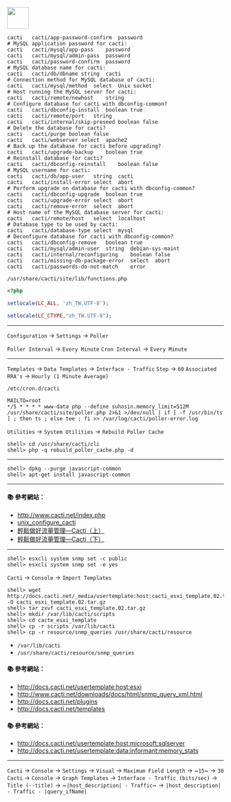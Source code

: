 <img src="http://i.imgur.com/HiXoTOy.png" width="50">

```
cacti	cacti/app-password-confirm	password	
# MySQL application password for cacti:
cacti	cacti/mysql/app-pass	password	
cacti	cacti/mysql/admin-pass	password	
cacti	cacti/password-confirm	password	
# MySQL database name for cacti:
cacti	cacti/db/dbname	string	cacti
# Connection method for MySQL database of cacti:
cacti	cacti/mysql/method	select	Unix socket
# Host running the MySQL server for cacti:
cacti	cacti/remote/newhost	string	
# Configure database for cacti with dbconfig-common?
cacti	cacti/dbconfig-install	boolean	true
cacti	cacti/remote/port	string	
cacti	cacti/internal/skip-preseed	boolean	false
# Delete the database for cacti?
cacti	cacti/purge	boolean	false
cacti	cacti/webserver	select	apache2
# Back up the database for cacti before upgrading?
cacti	cacti/upgrade-backup	boolean	true
# Reinstall database for cacti?
cacti	cacti/dbconfig-reinstall	boolean	false
# MySQL username for cacti:
cacti	cacti/db/app-user	string	cacti
cacti	cacti/install-error	select	abort
# Perform upgrade on database for cacti with dbconfig-common?
cacti	cacti/dbconfig-upgrade	boolean	true
cacti	cacti/upgrade-error	select	abort
cacti	cacti/remove-error	select	abort
# Host name of the MySQL database server for cacti:
cacti	cacti/remote/host	select	localhost
# Database type to be used by cacti:
cacti	cacti/database-type	select	mysql
# Deconfigure database for cacti with dbconfig-common?
cacti	cacti/dbconfig-remove	boolean	true
cacti	cacti/mysql/admin-user	string	debian-sys-maint
cacti	cacti/internal/reconfiguring	boolean	false
cacti	cacti/missing-db-package-error	select	abort
cacti	cacti/passwords-do-not-match	error	
```

`/usr/share/cacti/site/lib/functions.php`

```php
<?php

setlocale(LC_ALL, 'zh_TW.UTF-8');

setlocale(LC_CTYPE,"zh_TW.UTF-8");
```

---

`Configuration` → `Settings` → `Poller`

`Poller Interval` → `Every Minute`
`Cron Interval` → `Every Minute`

---

`Templates` → `Data Templates` → `Interface - Traffic`
`Step` → `60`
`Associated RRA's` → `Hourly (1 Minute Average)`

`/etc/cron.d/cacti`

```
MAILTO=root
*/5 * * * * www-data php --define suhosin.memory_limit=512M /usr/share/cacti/site/poller.php 2>&1 >/dev/null | if [ -f /usr/bin/ts ] ; then ts ; else tee ; fi >> /var/log/cacti/poller-error.log
```

`Utilities` → `System Utilities` → `Rebuild Poller Cache`

```console
shell> cd /usr/share/cacti/cli
shell> php -q rebuild_poller_cache.php -d
```

---

```console
shell> dpkg --purge javascript-common
shell> apt-get install javascript-common
```

---
#### :books: 參考網站：
- http://www.cacti.net/index.php
- [unix_configure_cacti](http://www.cacti.net/downloads/docs/html/unix_configure_cacti.html)
- [輕鬆做好流量管理—Cacti（上）](http://www.netadmin.com.tw/article_content.aspx?sn=1212060003)
- [輕鬆做好流量管理—Cacti（下）](http://www.netadmin.com.tw/article_content.aspx?sn=1301020001)

---

```console
shell> esxcli system snmp set -c public
shell> esxcli system snmp set -e yes
```

`Cacti` → `Console` → `Import Templates`

```console
shell> wget http://docs.cacti.net/_media/usertemplate:host:cacti_esxi_template.02.tar.gz -O cacti_esxi_template.02.tar.gz
shell> tar zxvf cacti_esxi_template.02.tar.gz
shell> mkdir /var/lib/cacti/scripts
shell> cd cacte_esxi_template
shell> cp -r scripts /var/lib/cacti
shell> cp -r resource/snmp_queries /usr/share/cacti/resource
```

- `/var/lib/cacti`
- `/usr/share/cacti/resource/snmp_queries`

#### :books: 參考網站：
- http://docs.cacti.net/usertemplate:host:esxi
- http://www.cacti.net/downloads/docs/html/snmp_query_xml.html
- http://docs.cacti.net/plugins
- http://docs.cacti.net/templates

#### :books: 參考網站：
- http://docs.cacti.net/usertemplate:host:microsoft:sqlserver
- http://docs.cacti.net/usertemplate:data:informant:memory_stats

---

`Cacti` → `Console` → `Settings` → `Visual` → `Maximum Field Length` → ~`15`~ → `30` 
`Cacti` → `Console` → `Graph Templates` → `Interface - Traffic (bits/sec)` → `Title (--title)` → ~`|host_description| - Traffic`~ → `|host_description| - Traffic - |query_ifName|`




